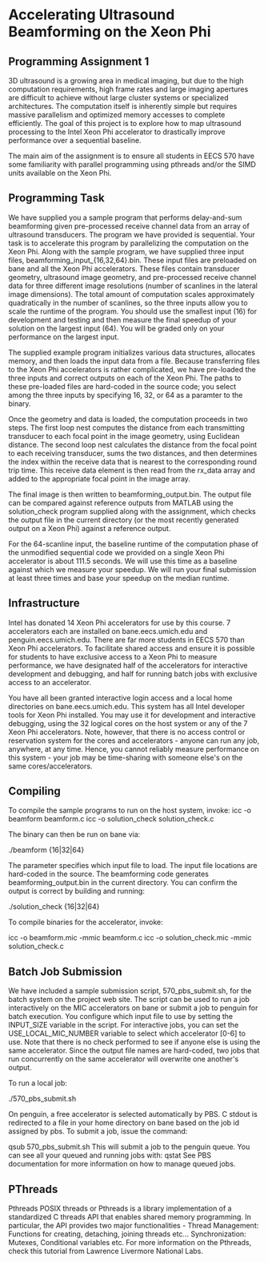 # Accelerating Ultrasound Beamforming on the Xeon Phi

## Programming Assignment 1

3D ultrasound is a growing area in medical imaging, but due to the high computation requirements, high frame rates and large imaging apertures are difficult to achieve without large cluster systems or specialized architectures. The computation itself is inherently simple but requires massive parallelism and optimized memory accesses to complete efficiently. The goal of this project is to explore how to map ultrasound processing to the Intel Xeon Phi accelerator to drastically improve performance over a sequential baseline.

The main aim of the assignment is to ensure all students in EECS 570 have some familiarity with parallel programming using pthreads and/or the SIMD units available on the Xeon Phi.

## Programming Task

We have supplied you a sample program that performs delay-and-sum beamforming given pre-processed receive channel data from an array of ultrasound transducers. The program we have provided is sequential. Your task is to accelerate this program by parallelizing the computation on the Xeon Phi.
Along with the sample program, we have supplied three input files, beamforming_input_{16,32,64}.bin. These input files are preloaded on bane and all the Xeon Phi accelerators. These files contain transducer geometry, ultrasound image geometry, and pre-processed receive channel data for three different image resolutions (number of scanlines in the lateral image dimensions). The total amount of computation scales approximately quadratically in the number of scanlines, so the three inputs allow you to scale the runtime of the program. You should use the smallest input (16) for development and testing and then measure the final speedup of your solution on the largest input (64). You will be graded only on your performance on the largest input.

The supplied example program initializes various data structures, allocates memory, and then loads the input data from a file. Because transferring files to the Xeon Phi accelerators is rather complicated, we have pre-loaded the three inputs and correct outputs on each of the Xeon Phi. The paths to these pre-loaded files are hard-coded in the source code; you select among the three inputs by specifying 16, 32, or 64 as a paramter to the binary.

Once the geometry and data is loaded, the computation proceeds in two steps. The first loop nest computes the distance from each transmitting transducer to each focal point in the image geometry, using Euclidean distance. The second loop nest calculates the distance from the focal point to each receiving transducer, sums the two distances, and then determines the index within the receive data that is nearest to the corresponding round trip time. This receive data element is then read from the rx_data array and added to the appropriate focal point in the image array.

The final image is then written to beamforming_output.bin. The output file can be compared against reference outputs from MATLAB using the solution_check program supplied along with the assignment, which checks the output file in the current directory (or the most recently generated output on a Xeon Phi) against a reference output.

For the 64-scanline input, the baseline runtime of the computation phase of the unmodified sequential code we provided on a single Xeon Phi accelerator is about 111.5 seconds. We will use this time as a baseline against which we measure your speedup. We will run your final submission at least three times and base your speedup on the median runtime.

## Infrastructure

Intel has donated 14 Xeon Phi accelerators for use by this course. 7 accelerators each are installed on bane.eecs.umich.edu and penguin.eecs.umich.edu.
There are far more students in EECS 570 than Xeon Phi accelerators. To facilitate shared access and ensure it is possible for students to have exclusive access to a Xeon Phi to measure performance, we have designated half of the accelerators for interactive development and debugging, and half for running batch jobs with exclusive access to an accelerator.

You have all been granted interactive login access and a local home directories on bane.eecs.umich.edu. This system has all Intel developer tools for Xeon Phi installed. You may use it for development and interactive debugging, using the 32 logical cores on the host system or any of the 7 Xeon Phi accelerators. Note, however, that there is no access control or reservation system for the cores and accelerators - anyone can run any job, anywhere, at any time. Hence, you cannot reliably measure performance on this system - your job may be time-sharing with someone else's on the same cores/accelerators.

## Compiling

To compile the sample programs to run on the host system, invoke:
icc -o beamform beamform.c 
icc -o solution_check solution_check.c

The binary can then be run on bane via:

./beamform {16|32|64}

The parameter specifies which input file to load. The input file locations are hard-coded in the source. The beamforming code generates beamforming_output.bin in the current directory. You can confirm the output is correct by building and running:

./solution_check {16|32|64}

To compile binaries for the accelerator, invoke:

icc -o beamform.mic -mmic beamform.c 
icc -o solution_check.mic -mmic solution_check.c

## Batch Job Submission

We have included a sample submission script, 570_pbs_submit.sh, for the batch system on the project web site. The script can be used to run a job interactively on the MIC accelerators on bane or submit a job to penguin for batch execution.
You configure which input file to use by setting the INPUT_SIZE variable in the script. For interactive jobs, you can set the USE_LOCAL_MIC_NUMBER variable to select which accelerator [0-6] to use. Note that there is no check performed to see if anyone else is using the same accelerator. Since the output file names are hard-coded, two jobs that run concurrently on the same accelerator will overwrite one another's output.

To run a local job:

./570_pbs_submit.sh

On penguin, a free accelerator is selected automatically by PBS. C stdout is redirected to a file in your home directory on bane based on the job id assigned by pbs. To submit a job, issue the command:

qsub 570_pbs_submit.sh This will submit a job to the penguin queue. You can see all your queued and running jobs with: qstat See PBS documentation for more information on how to manage queued jobs.

## PThreads

Pthreads POSIX threads or Pthreads is a library implementation of a standardized C threads API that enables shared memory programming. In particular, the API provides two major functionalities -
Thread Management: Functions for creating, detaching, joining threads etc...
Synchronization: Mutexes, Conditional variables etc.
For more information on the Pthreads, check this tutorial from Lawrence Livermore National Labs.
